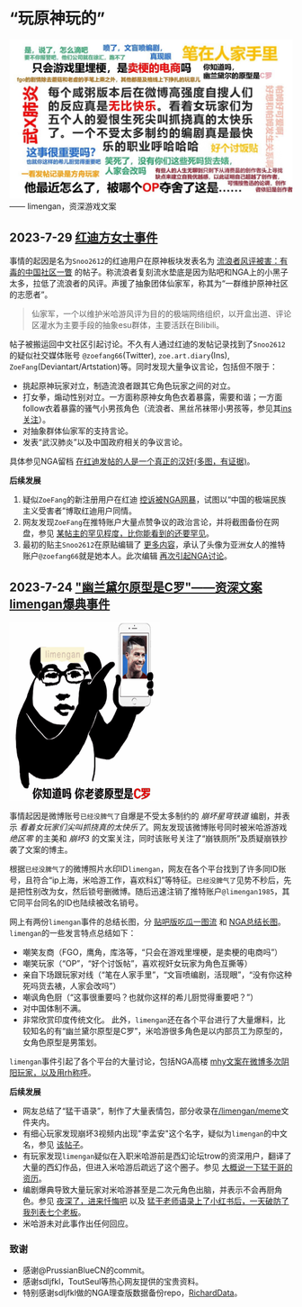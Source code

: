 # “玩原神玩的”
![limengan语录 version 1](./limengan/meme/大猛干典王%20ver.1.jpg)
—— limengan，资深游戏文案


## 2023-7-29 [红迪方女士事件](./zoe_fang/)
事情的起因是名为`Snoo2612`的红迪用户在原神板块发表名为 [流浪者风评被害：有毒的中国社区一瞥](./zoe_fang/About_Wanderers_drama_a_glimpse_into_Chinese_toxic_community.jpg) 的帖子。称流浪者复刻流水垫底是因为贴吧和NGA上的小黑子太多，拉低了流浪者的风评。声援了抽象团体仙家军，称其为“一群维护原神社区的志愿者”。

> 仙家军，一个以维护米哈游风评为目的的极端网络组织，以开盒出道、评论区灌水为主要手段的抽象esu群体，主要活跃在Bilibili。

帖子被搬运回中文社区引起讨论。不久有人通过红迪的发帖记录找到了`Snoo2612`的疑似社交媒体账号 `@zoefang66`(Twitter), `zoe.art.diary`(Ins), `ZoeFang`(Deviantart/Artstation)等。同时发现大量争议言论，包括但不限于：
- 挑起原神玩家对立，制造流浪者跟其它角色玩家之间的对立。
- 打女拳，煽动性别对立。一方面称原神女角色衣着暴露，需要和谐；一方面follow衣着暴露的骚气小男孩角色（流浪者、黑丝吊袜带小男孩等，参见其[ins关注](./zoe_fang/ZoeFang_ins_follows.jpg)）。
- 对抽象群体仙家军的支持言论。
- 发表“武汉肺炎”以及中国政府相关的争议言论。

具体参见NGA留档 [在红迪发帖的人是一个真正的汉奸(多图，有证据)](./zoe_fang/在红迪发帖的人是一个真正的汉奸/)。

**后续发展**
1. 疑似`ZoeFang`的新注册用户在红迪 [控诉被NGA网暴](./zoe_fang/The_OP_of_the_Wanderer_drama.jpg)，试图以“中国的极端民族主义受害者”博取红迪用户同情。
2. 网友发现`ZoeFang`在推特账户大量点赞争议的政治言论，并将截图备份在网盘，参见 [某帖主的罕见程度，比你能看到的还要罕见](./zoe_fang/某帖主的罕见程度_比你能看到的还要罕见.jpg)。
3. 最初的贴主`Snoo2612`在原贴编辑了 [更多内容](./zoe_fang/zoefang_reddit_edit.jpg)，承认了头像为亚洲女人的推特账户`@zoefang66`就是她本人。此次编辑 [再次引起NGA讨论](./zoe_fang/[NGA]Reddit热帖帖主编辑.jpg)。

## 2023-7-24 ["幽兰黛尔原型是C罗"——资深文案limengan爆典事件](./limengan/)
![limengan动图](./limengan/limengan.gif)

事情起因是微博账号`已经没脾气了`自爆是不受太多制约的 *崩坏星穹铁道* 编剧，并表示 *看着女玩家们尖叫抓挠真的太快乐了*。网友发现该微博账号同时被米哈游游戏 *绝区零* 的主美和 *崩坏3* 的文案关注，同时该账号关注了“崩铁厕所”及质疑崩铁抄袭了文案的博主。

根据`已经没脾气了`的微博照片水印ID`limengan`，网友在各个平台找到了许多同ID账号，且符合“ip上海，米哈游工作，喜欢科幻”等特征。`已经没脾气了`见势不秒后，先是把性别改为女，然后锁号删微博。随后迅速注销了推特账户`@limengan1985`，其它同平台同名的ID也陆续被改名销号。

网上有两份`limengan`事件的总结长图，分 [贴吧版吃瓜一图流](./limengan/limengan_summary_tieba.jpg) 和 [NGA总结长图](./limengan/limengan_summary_NGA.png)。`limengan`的一些发言特点总结如下：
- 嘲笑友商（FGO，鹰角，库洛等，“只会在游戏里埋梗，是卖梗的电商吗”）
- 嘲笑玩家（“OP”，“好个讨饭帖”，喜欢视奸女玩家为角色互撕等）
- 亲自下场跟玩家对线（“笔在人家手里”，“文盲喷编剧，活现眼”，“没有你这种死吗货去裱，人家会改吗”）
- 嘲讽角色厨（“这事很重要吗？也就你这样的希儿厨觉得重要吧？”）
- 对中国体制不满。
- 非常欣赏印度传统文化。
此外，`limengan`还在各个平台进行了大量爆料，比较知名的有“幽兰黛尔原型是C罗”，米哈游很多角色是以内部员工为原型的，女角色原型是男策划。

`limengan`事件引起了各个平台的大量讨论，包括NGA高楼 [mhy文案在微博多次阴阳玩家，以及用rh称呼](./limengan/[不吐不快]mhy文案在微博多次阴阳玩家_以及用rh称呼/)。

**后续发展**
- 网友总结了“猛干语录”，制作了大量表情包，部分收录在[/limengan/meme](./limengan/meme)文件夹内。
- 有细心玩家发现崩坏3视频内出现"李孟安"这个名字，疑似为`limengan`的中文名，参见 [该帖子](./limengan/[热点事件]噔噔噔/1.png)。
- 有玩家发现`limengan`疑似在入职米哈游前是西幻论坛trow的资深用户，翻译了大量的西幻作品，但进入米哈游后疏远了这个圈子。参见 [大概说一下猛干哥的资历](./limengan/[不吐不快]大概说一下猛干哥的资历/)。
- 编剧爆典导致大量玩家对米哈游甚至是二次元角色出脑，并表示不会再厨角色。参见 [夜深了，进来忏悔吧](./limengan/​[不吐不快]夜深了，进来忏悔吧/) 以及 
[猛干老师语录上了小红书后，一天破防了我列表七个老板](./limengan/[不吐不快]猛干老师语录上了小红书后，一天破防了我列表七个老板/)。
- 米哈游未对此事作出任何回应。


### 致谢
- 感谢@PrussianBlueCN的commit。
- 感谢sdljfkl，ToutSeul等热心网友提供的宝贵资料。
- 特别感谢sdljfkl做的NGA理查版数据备份repo，[RichardData](https://github.com/RichardGuyNotFavMHY/RichardData)。
